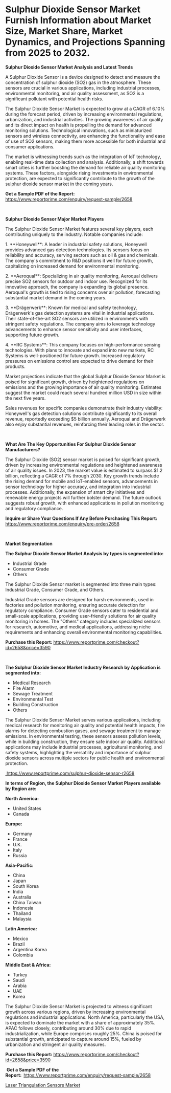<p><h1>Sulphur Dioxide Sensor Market Furnish Information about Market Size, Market Share, Market Dynamics, and Projections Spanning from 2025 to 2032.</h1></p><p><strong>Sulphur Dioxide Sensor Market Analysis and Latest Trends</strong></p>
<p><p>A Sulphur Dioxide Sensor is a device designed to detect and measure the concentration of sulphur dioxide (SO2) gas in the atmosphere. These sensors are crucial in various applications, including industrial processes, environmental monitoring, and air quality assessment, as SO2 is a significant pollutant with potential health risks.</p><p>The Sulphur Dioxide Sensor Market is expected to grow at a CAGR of 6.10% during the forecast period, driven by increasing environmental regulations, urbanization, and industrial activities. The growing awareness of air quality and its direct impact on health is propelling the demand for advanced monitoring solutions. Technological innovations, such as miniaturized sensors and wireless connectivity, are enhancing the functionality and ease of use of SO2 sensors, making them more accessible for both industrial and consumer applications.</p><p>The market is witnessing trends such as the integration of IoT technology, enabling real-time data collection and analysis. Additionally, a shift towards smart cities is further boosting the demand for reliable air quality monitoring systems. These factors, alongside rising investments in environmental protection, are expected to significantly contribute to the growth of the sulphur dioxide sensor market in the coming years.</p></p>
<p><strong>Get a Sample PDF of the Report:&nbsp;</strong> <a href="https://www.reportprime.com/enquiry/request-sample/2658?utm_campaign=2893&utm_medium=2&utm_source=Github&utm_content=ia&utm_term=18032025&utm_id=sulphur-dioxide-sensor">https://www.reportprime.com/enquiry/request-sample/2658</a></p>
<p>&nbsp;</p>
<p><strong>Sulphur Dioxide Sensor Major Market Players</strong></p>
<p><p>The Sulphur Dioxide Sensor Market features several key players, each contributing uniquely to the industry. Notable companies include:</p><p>1. **Honeywell**: A leader in industrial safety solutions, Honeywell provides advanced gas detection technologies. Its sensors focus on reliability and accuracy, serving sectors such as oil & gas and chemicals. The company's commitment to R&D positions it well for future growth, capitalizing on increased demand for environmental monitoring.</p><p>2. **Aeroqual**: Specializing in air quality monitoring, Aeroqual delivers precise SO2 sensors for outdoor and indoor use. Recognized for its innovative approach, the company is expanding its global presence. Aeroqual's growth is tied to rising concerns over air pollution, forecasting substantial market demand in the coming years.</p><p>3. **Drägerwerk**: Known for medical and safety technology, Drägerwerk's gas detection systems are vital in industrial applications. Their state-of-the-art SO2 sensors are utilized in environments with stringent safety regulations. The company aims to leverage technology advancements to enhance sensor sensitivity and user interfaces, supporting future growth.</p><p>4. **RC Systems**: This company focuses on high-performance sensing technologies. With plans to innovate and expand into new markets, RC Systems is well-positioned for future growth. Increased regulatory pressures on emissions control are expected to drive demand for their products.</p><p>Market projections indicate that the global Sulphur Dioxide Sensor Market is poised for significant growth, driven by heightened regulations on emissions and the growing importance of air quality monitoring. Estimates suggest the market could reach several hundred million USD in size within the next five years.</p><p>Sales revenues for specific companies demonstrate their industry viability: Honeywell's gas detection solutions contribute significantly to its overall revenue, reportedly exceeding $5 billion annually. Aeroqual and Drägerwerk also enjoy substantial revenues, reinforcing their leading roles in the sector.</p></p>
<p>&nbsp;</p>
<p><strong>What Are The Key Opportunities For Sulphur Dioxide Sensor Manufacturers?</strong></p>
<p><p>The Sulphur Dioxide (SO2) sensor market is poised for significant growth, driven by increasing environmental regulations and heightened awareness of air quality issues. In 2023, the market value is estimated to surpass $1.2 billion, reflecting a CAGR of 7% through 2030. Key growth trends include the rising demand for mobile and IoT-enabled sensors, advancements in sensor technology for higher accuracy, and integration into industrial processes. Additionally, the expansion of smart city initiatives and renewable energy projects will further bolster demand. The future outlook suggests robust growth, with enhanced applications in pollution monitoring and regulatory compliance.</p></p>
<p><strong>Inquire or Share Your Questions If Any Before Purchasing This Report:</strong> <a href="https://www.reportprime.com/enquiry/pre-order/2658?utm_campaign=2893&utm_medium=2&utm_source=Github&utm_content=ia&utm_term=18032025&utm_id=sulphur-dioxide-sensor">https://www.reportprime.com/enquiry/pre-order/2658</a></p>
<p>&nbsp;</p>
<p><strong>Market Segmentation</strong></p>
<p><strong>The Sulphur Dioxide Sensor Market Analysis by types is segmented into:</strong></p>
<p><ul><li>Industrial Grade</li><li>Consumer Grade</li><li>Others</li></ul></p>
<p><p>The Sulphur Dioxide Sensor market is segmented into three main types: Industrial Grade, Consumer Grade, and Others. </p><p>Industrial Grade sensors are designed for harsh environments, used in factories and pollution monitoring, ensuring accurate detection for regulatory compliance. Consumer Grade sensors cater to residential and small-scale applications, providing user-friendly solutions for air quality monitoring in homes. The "Others" category includes specialized sensors for research, automotive, and medical applications, addressing niche requirements and enhancing overall environmental monitoring capabilities.</p></p>
<p><strong>Purchase this Report:&nbsp;</strong><a href="https://www.reportprime.com/checkout?id=2658&price=3590&utm_campaign=2893&utm_medium=2&utm_source=Github&utm_content=ia&utm_term=18032025&utm_id=sulphur-dioxide-sensor">https://www.reportprime.com/checkout?id=2658&price=3590</a></p>
<p>&nbsp;</p>
<p><strong>The Sulphur Dioxide Sensor Market Industry Research by Application is segmented into:</strong></p>
<p><ul><li>Medical Research</li><li>Fire Alarm</li><li>Sewage Treatment</li><li>Environmental Test</li><li>Building Construction</li><li>Others</li></ul></p>
<p><p>The Sulphur Dioxide Sensor Market serves various applications, including medical research for monitoring air quality and potential health impacts, fire alarms for detecting combustion gases, and sewage treatment to manage emissions. In environmental testing, these sensors assess pollution levels, while in building construction, they ensure safe indoor air quality. Additional applications may include industrial processes, agricultural monitoring, and safety systems, highlighting the versatility and importance of sulphur dioxide sensors across multiple sectors for public health and environmental protection.</p></p>
<p><a href="https://www.reportprime.com/sulphur-dioxide-sensor-r2658?utm_campaign=2893&utm_medium=2&utm_source=Github&utm_content=ia&utm_term=18032025&utm_id=sulphur-dioxide-sensor">&nbsp;https://www.reportprime.com/sulphur-dioxide-sensor-r2658</a></p>
<p><strong>In terms of Region, the Sulphur Dioxide Sensor Market Players available by Region are:</strong></p>
<p>
    <p> <strong> North America: </strong>
        <ul>
            <li>United States</li>
            <li>Canada</li>
        </ul>
        </p> 
    <p> <strong> Europe: </strong>
        <ul>
            <li>Germany</li>
            <li>France</li>
            <li>U.K.</li>
            <li>Italy</li>
            <li>Russia</li>
        </ul>
        </p> 
    <p> <strong> Asia-Pacific: </strong>
        <ul>
            <li>China</li>
            <li>Japan</li>
            <li>South Korea</li>
            <li>India</li>
            <li>Australia</li>
            <li>China Taiwan</li>
            <li>Indonesia</li>
            <li>Thailand</li>
            <li>Malaysia</li>
        </ul>
        </p> 
    <p> <strong> Latin America: </strong>
        <ul>
            <li>Mexico</li>
            <li>Brazil</li>
            <li>Argentina Korea</li>
            <li>Colombia</li>
        </ul>
        </p> 
    <p> <strong> Middle East & Africa: </strong>
        <ul>
            <li>Turkey</li>
            <li>Saudi</li>
            <li>Arabia</li>
            <li>UAE</li>
            <li>Korea</li>
        </ul>
    </p>
    </p>
<p><p>The Sulphur Dioxide Sensor Market is projected to witness significant growth across various regions, driven by increasing environmental regulations and industrial applications. North America, particularly the USA, is expected to dominate the market with a share of approximately 35%. APAC follows closely, contributing around 30% due to rapid industrialization, while Europe comprises roughly 25%. China is poised for substantial growth, anticipated to capture around 15%, fueled by urbanization and stringent air quality measures.</p></p>
<p><strong>Purchase this Report: </strong><a href="https://www.reportprime.com/checkout?id=2658&price=3590&utm_campaign=2893&utm_medium=2&utm_source=Github&utm_content=ia&utm_term=18032025&utm_id=sulphur-dioxide-sensor">https://www.reportprime.com/checkout?id=2658&price=3590</a></p>
<p>&nbsp;<strong>Get a Sample PDF of the Report:&nbsp;&nbsp;</strong><a href="https://www.reportprime.com/enquiry/request-sample/2658?utm_campaign=2893&utm_medium=2&utm_source=Github&utm_content=ia&utm_term=18032025&utm_id=sulphur-dioxide-sensor">https://www.reportprime.com/enquiry/request-sample/2658</a></p>
<p><strong></strong></p>
<p><p><a href="https://github.com/djoeamakeh/Market-Research-Report-List-1/blob/main/laser-triangulation-sensors-market.md?utm_campaign=2893&utm_medium=2&utm_source=Github&utm_content=ia&utm_term=18032025&utm_id=sulphur-dioxide-sensor">Laser Triangulation Sensors Market</a></p></p>